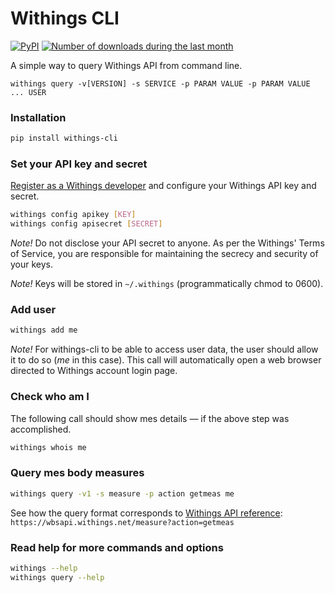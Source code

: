 # Withings CLI
[![PyPI](https://img.shields.io/pypi/pyversions/withings-cli.svg)]()
[![Number of downloads during the last month](https://img.shields.io/pypi/dm/withings-cli.svg)](https://pypi.python.org/pypi/withings-cli/)

A simple way to query Withings API from command line.

```
withings query -v[VERSION] -s SERVICE -p PARAM VALUE -p PARAM VALUE ... USER
```

### Installation

```bash
pip install withings-cli
```

### Set your API key and secret

[Register as a Withings developer](https://oauth.withings.com/partner/add)
and configure your Withings API key and secret.

```bash
withings config apikey [KEY]
withings config apisecret [SECRET]
```

*Note!* Do not disclose your API secret to anyone. As per the Withings'
Terms of Service, you are responsible for maintaining the secrecy
and security of your keys.

*Note!* Keys will be stored in `~/.withings` (programmatically chmod to 0600).

### Add user

```bash
withings add me
```

*Note!* For withings-cli to be able to access user data, the user should allow
it to do so (*me* in this case). This call will automatically open a web browser
directed to Withings account login page.

### Check who am I

The following call should show mes details — if the above step was accomplished.

```bash
withings whois me
```

### Query mes body measures

```bash
withings query -v1 -s measure -p action getmeas me
```

See how the query format corresponds to
[Withings API reference](https://oauth.withings.com/api/doc#api-Measure-get_measure): `https://wbsapi.withings.net/measure?action=getmeas`

### Read help for more commands and options

```bash
withings --help
withings query --help
```
